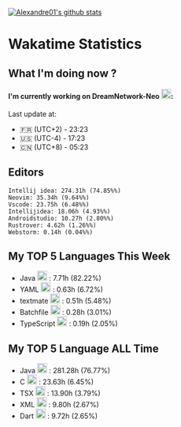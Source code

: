 [![Alexandre01's github stats](https://github-readme-stats.vercel.app/api?username=Alexandre01Dev&theme=dracula&count_private=true)](https://github.com/anuraghazra/github-readme-stats)
<!--
**Alexandre01Dev/Alexandre01Dev** is a ✨ _special_ ✨ repository because its `README.md` (this file) appears on your GitHub profile.

Here are some ideas to get you started:

- 🔭 I’m currently working on ...
- 🌱 I’m currently learning ...
- 👯 I’m looking to collaborate on ...
- 🤔 I’m looking for help with ...
- 💬 Ask me about ...
- 📫 How to reach me: ...
- 😄 Pronouns: ...
- ⚡ Fun fact: ...
-->

<!-- START_WAKATIME_BLOCK -->
# Wakatime Statistics

## What I'm doing now ? 

#### I'm currently working on DreamNetwork-Neo <img src="https://cdn.jsdelivr.net/gh/devicons/devicon@latest/icons/java/java-original.svg" alt="JAVA" width="20" height="20">: <br/>
Last update at:
- 🇫🇷 (UTC+2) - 23:23
- 🇺🇸 (UTC-4) - 17:23
- 🇨🇳 (UTC+8) - 05:23

## Editors

```text
Intellij idea: 274.31h (74.85%%)
Neovim: 35.34h (9.64%%)
Vscode: 23.75h (6.48%%)
Intellijidea: 18.06h (4.93%%)
Androidstudio: 10.27h (2.80%%)
Rustrover: 4.62h (1.26%%)
Webstorm: 0.14h (0.04%%)
```

## My TOP **5** Languages This Week 

- Java <img src="https://cdn.jsdelivr.net/gh/devicons/devicon@latest/icons/java/java-original.svg" alt="Java" width="20" height="20"> : 7.71h (82.22%)
- YAML <img src="https://cdn.jsdelivr.net/gh/devicons/devicon@latest/icons/yaml/yaml-original.svg" alt="YAML" width="20" height="20"> : 0.63h (6.72%)
- textmate <img src="https://static-00.iconduck.com/assets.00/file-unknown-icon-1775x2048-pyaeuwoe.png" alt="textmate" width="20" height="20"> : 0.51h (5.48%)
- Batchfile <img src="https://static-00.iconduck.com/assets.00/file-unknown-icon-1775x2048-pyaeuwoe.png" alt="Batchfile" width="20" height="20"> : 0.28h (3.01%)
- TypeScript <img src="https://cdn.jsdelivr.net/gh/devicons/devicon@latest/icons/typescript/typescript-original.svg" alt="TypeScript" width="20" height="20"> : 0.19h (2.05%)

## My TOP **5** Language ALL Time 

- Java <img src="https://cdn.jsdelivr.net/gh/devicons/devicon@latest/icons/java/java-original.svg" alt="Java" width="20" height="20"> : 281.28h (76.77%)
- C <img src="https://cdn.jsdelivr.net/gh/devicons/devicon@latest/icons/c/c-original.svg" alt="C" width="20" height="20"> : 23.63h (6.45%)
- TSX <img src="https://static-00.iconduck.com/assets.00/file-unknown-icon-1775x2048-pyaeuwoe.png" alt="TSX" width="20" height="20"> : 13.90h (3.79%)
- XML <img src="https://cdn.jsdelivr.net/gh/devicons/devicon@latest/icons/xml/xml-original.svg" alt="XML" width="20" height="20"> : 9.80h (2.67%)
- Dart <img src="https://cdn.jsdelivr.net/gh/devicons/devicon@latest/icons/dart/dart-original.svg" alt="Dart" width="20" height="20"> : 9.72h (2.65%)

<!-- END_WAKATIME_BLOCK -->
